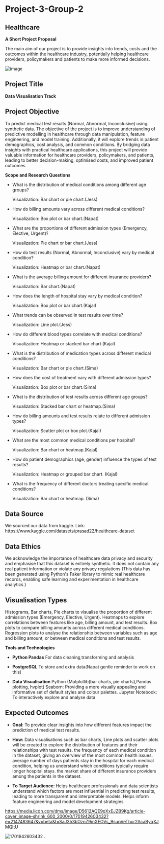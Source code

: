 # Project-3-Group-2

## Healthcare

**A Short Project Proposal**

The main aim of our project is to provide insights into trends, costs and the outcomes within the healthcare industry, potentially helping healthcare providers, policymakers and patients to make more informed decisions.

![image](https://github.com/user-attachments/assets/37a95756-a8c3-410f-b9b3-9311cfa85882)


## Project Title 
**Data Visualisation Track**

## Project Objective

To predict medical test results (Normal, Abnormal, Inconclusive) using synthetic data. The objective of the project is to improve understanding of predictive modelling in healthcare through data manipulation, feature engineering, and model training. Additionally, it will explore trends in patient demographics, cost analysis, and common conditions. By bridging data insights with practical healthcare applications, this project will provide valuable information for healthcare providers, policymakers, and patients, leading to better decision-making, optimised costs, and improved patient outcomes.

**Scope and Research Questions**

- What is the distribution of medical conditions among different age groups?

  Visualization: Bar chart or pie chart.(Jess)

- How do billing amounts vary across different medical conditions?

  Visualization: Box plot or bar chart.(Napat)

- What are the proportions of different admission types (Emergency, Elective, Urgent)?

  Visualization: Pie chart or bar chart.(Jess)

- How do test results (Normal, Abnormal, Inconclusive) vary by medical condition?

  Visualization: Heatmap or bar chart.(Napat)

- What is the average billing amount for different insurance providers?

  Visualization: Bar chart.(Napat)

- How does the length of hospital stay vary by medical condition?

  Visualization: Box plot or bar chart.(Kajal)

- What trends can be observed in test results over time?

  Visualization: Line plot.(Jess)

- How do different blood types correlate with medical conditions?

  Visualization: Heatmap or stacked bar chart.(Kajal)

- What is the distribution of medication types across different medical conditions?

  Visualization: Bar chart or pie chart.(Sima)

- How does the cost of treatment vary with different admission types?

  Visualization: Box plot or bar chart.(Sima)

- What is the distribution of test results across different age groups?

  Visualization: Stacked bar chart or heatmap.(Sima)

- How do billing amounts and test results relate to different admission types?

  Visualization: Scatter plot or box plot.(Kajal)

- What are the most common medical conditions per hospital?

  Visualization: Bar chart or heatmap.(Kajal)

- How do patient demographics (age, gender) influence the types of test results?

  Visualization: Heatmap or grouped bar chart. (Kajal)

- What is the frequency of different doctors treating specific medical conditions?

  Visualization: Bar chart or heatmap. (Sima)
    
## Data Source

We sourced our data from kaggle. Link: https://www.kaggle.com/datasets/prasad22/healthcare-dataset 

## Data Ethics

We acknowledge the importance of healthcare data privacy and security and emphasise that this dataset is entirely synthetic. It does not contain any real patient information or violate any privacy regulations (This data has been generated using Python's Faker library to mimic real healthcare records, enabling safe learning and experimentation in healthcare analytics.)

## Visualisation Types

Histograms, Bar charts, Pie charts to visualise the proportion of different admission types (Emergency, Elective, Urgent).
Heatmaps to explore correlations between features like age, billing amount, and test results.
Box plots to compare billing amounts across different medical conditions.
Regression plots to analyse the relationship between variables such as age and billing amount, or between medical conditions and test results.

**Tools and Technologies**

  
  - **Python Pandas** For data cleaning,transforming and analysis
  
  - **PostgreSQL** To store and extra data(Napat gentle reminder to work on this)
  
  - **Data Visualisation** Python (Matplotlib(bar charts, pie charts),Pandas plotting, hvplot)
                         Seaborn: Providing a more visually appealing and informative set of default styles and colour palettes.
                         Jupyter Notebook: To interactively explore and analyse data

## Expected Outcomes
- **Goal:** To provide clear insights into how different features impact the prediction of medical test results.

- **How:** Data visualisations such as bar charts, Line plots and scatter plots will be created to explore the distribution of features and their relationships with test results.
the frequency of each medical condition in the dataset, giving an overview of the most common health issues.
average number of days patients stay in the hospital for each medical condition, helping us understand which conditions typically require longer hospital stays.
the market share of different insurance providers among the patients in the dataset.

- **To Target Audience:** Helps healthcare professionals and data scientists understand which factors are most influential in predicting test results, leading to more transparent and interpretable models. Helps inform feature engineering and model development strategies

https://media.licdn.com/dms/image/D5612AQE9qXxEJZB9Kg/article-cover_image-shrink_600_2000/0/1701942603432?e=2147483647&v=beta&t=SaJ3h3bOznZ9mXEOVs_BsupVeThur2AcaByqXJMQltU

![1701942603432](https://github.com/user-attachments/assets/609b2e25-9a62-4acb-ac85-b64158054b2e)
.


